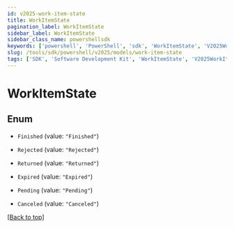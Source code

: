 ```yaml
---
id: v2025-work-item-state
title: WorkItemState
pagination_label: WorkItemState
sidebar_label: WorkItemState
sidebar_class_name: powershellsdk
keywords: ['powershell', 'PowerShell', 'sdk', 'WorkItemState', 'V2025WorkItemState'] 
slug: /tools/sdk/powershell/v2025/models/work-item-state
tags: ['SDK', 'Software Development Kit', 'WorkItemState', 'V2025WorkItemState']
---
```



# WorkItemState

## Enum


* `Finished` (value: `"Finished"`)

* `Rejected` (value: `"Rejected"`)

* `Returned` (value: `"Returned"`)

* `Expired` (value: `"Expired"`)

* `Pending` (value: `"Pending"`)

* `Canceled` (value: `"Canceled"`)


[[Back to top]](#) 

